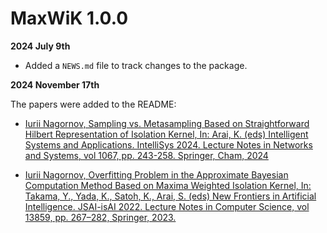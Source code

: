 # MaxWiK 1.0.0

**2024 July 9th**

-   Added a `NEWS.md` file to track changes to the package.

**2024 November 17th**

The papers were added to the README:

-   [Iurii Nagornov, Sampling vs. Metasampling Based on Straightforward Hilbert Representation of Isolation Kernel, In: Arai, K. (eds) Intelligent Systems and Applications. IntelliSys 2024. Lecture Notes in Networks and Systems, vol 1067, pp. 243-258. Springer, Cham, 2024](https://link.springer.com/chapter/10.1007/978-3-031-66431-1_16)

-   [Iurii Nagornov, Overfitting Problem in the Approximate Bayesian Computation Method Based on Maxima Weighted Isolation Kernel, In: Takama, Y., Yada, K., Satoh, K., Arai, S. (eds) New Frontiers in Artificial Intelligence. JSAI-isAI 2022. Lecture Notes in Computer Science, vol 13859, pp. 267–282, Springer, 2023.](https://link.springer.com/chapter/10.1007/978-3-031-29168-5_18)
